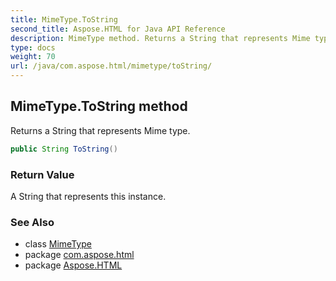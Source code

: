 ```yaml
---
title: MimeType.ToString
second_title: Aspose.HTML for Java API Reference
description: MimeType method. Returns a String that represents Mime type
type: docs
weight: 70
url: /java/com.aspose.html/mimetype/toString/
---
```

## MimeType.ToString method

Returns a String that represents Mime type.

```java
public String ToString()
```

### Return Value

A String that represents this instance.

### See Also

* class [MimeType](../)
* package [com.aspose.html](../../mimetype/)
* package [Aspose.HTML](../../../)
